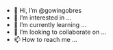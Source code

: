 - 👋 Hi, I’m @gowingobres
- 👀 I’m interested in ...
- 🌱 I’m currently learning ...
- 💞️ I’m looking to collaborate on ...
- 📫 How to reach me ...

<!---
gowingobres/gowingobres is a ✨ special ✨ repository because its `README.md` (this file) appears on your GitHub profile.
You can click the Preview link to take a look at your changes.
--->

